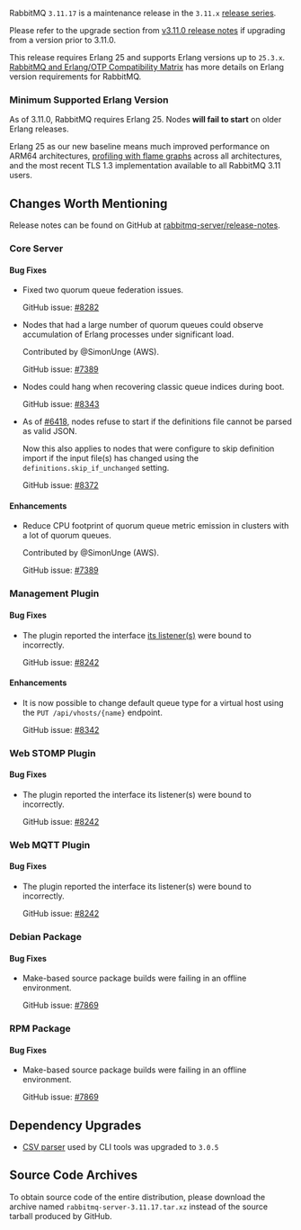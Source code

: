 RabbitMQ `3.11.17` is a maintenance release in the `3.11.x` [release series](https://www.rabbitmq.com/versions.html).

Please refer to the upgrade section from [v3.11.0 release notes](https://github.com/rabbitmq/rabbitmq-server/releases/tag/v3.11.0)
if upgrading from a version prior to 3.11.0.

This release requires Erlang 25 and supports Erlang versions up to `25.3.x`.
[RabbitMQ and Erlang/OTP Compatibility Matrix](https://www.rabbitmq.com/which-erlang.html) has more details on
Erlang version requirements for RabbitMQ.


### Minimum Supported Erlang Version

As of 3.11.0, RabbitMQ requires Erlang 25. Nodes **will fail to start** on older Erlang releases.

Erlang 25 as our new baseline means much improved performance on ARM64 architectures, [profiling with flame graphs](https://blog.rabbitmq.com/posts/2022/05/flame-graphs/)
across all architectures, and the most recent TLS 1.3 implementation available to all RabbitMQ 3.11 users.


## Changes Worth Mentioning

Release notes can be found on GitHub at [rabbitmq-server/release-notes](https://github.com/rabbitmq/rabbitmq-server/tree/v3.11.x/release-notes).

### Core Server

#### Bug Fixes

 * Fixed two quorum queue federation issues.

   GitHub issue: [#8282](https://github.com/rabbitmq/rabbitmq-server/pull/8282)

 * Nodes that had a large number of quorum queues could observe accumulation of Erlang processes
   under significant load.

   Contributed by @SimonUnge (AWS).

   GitHub issue: [#7389](https://github.com/rabbitmq/rabbitmq-server/issues/7389)

 * Nodes could hang when recovering classic queue indices during boot.

   GitHub issue: [#8343](https://github.com/rabbitmq/rabbitmq-server/pull/8343)

 * As of [#6418](https://github.com/rabbitmq/rabbitmq-server/pull/6418), nodes refuse
   to start if the definitions file cannot be parsed as valid JSON.

   Now this also applies to nodes that were configure to skip definition import if the input file(s) has changed
   using the `definitions.skip_if_unchanged` setting.

   GitHub issue: [#8372](https://github.com/rabbitmq/rabbitmq-server/issues/8372)

#### Enhancements

 * Reduce CPU footprint of quorum queue metric emission in clusters with a lot of quorum queues.

   Contributed by @SimonUnge (AWS).

   GitHub issue: [#7389](https://github.com/rabbitmq/rabbitmq-server/issues/7389)


### Management Plugin

#### Bug Fixes

 * The plugin reported the interface [its listener(s)](https://rabbitmq.com/management.html#single-listener-port) were bound to incorrectly.

   GitHub issue: [#8242](https://github.com/rabbitmq/rabbitmq-server/issues/8242)

#### Enhancements

 * It is now possible to change default queue type for a virtual host using the
   `PUT /api/vhosts/{name}` endpoint.

   GitHub issue: [#8342](https://github.com/rabbitmq/rabbitmq-server/pull/8342)


### Web STOMP Plugin

#### Bug Fixes

 * The plugin reported the interface its listener(s) were bound to incorrectly.

   GitHub issue: [#8242](https://github.com/rabbitmq/rabbitmq-server/issues/8242)


### Web MQTT Plugin

#### Bug Fixes

 * The plugin reported the interface its listener(s) were bound to incorrectly.

   GitHub issue: [#8242](https://github.com/rabbitmq/rabbitmq-server/issues/8242)


### Debian Package

#### Bug Fixes

 * Make-based source package builds were failing in an offline environment.

   GitHub issue: [#7869](https://github.com/rabbitmq/rabbitmq-server/issues/7869)


### RPM Package

#### Bug Fixes

 * Make-based source package builds were failing in an offline environment.

   GitHub issue: [#7869](https://github.com/rabbitmq/rabbitmq-server/issues/7869)


## Dependency Upgrades

 * [CSV parser](https://github.com/beatrichartz/csv) used by CLI tools was upgraded to `3.0.5`


## Source Code Archives

To obtain source code of the entire distribution, please download the archive named `rabbitmq-server-3.11.17.tar.xz`
instead of the source tarball produced by GitHub.
